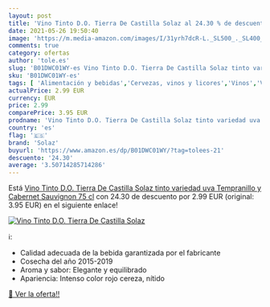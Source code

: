 ```yaml
---
layout: post
title: 'Vino Tinto D.O. Tierra De Castilla Solaz al 24.30 % de descuento'
date: 2021-05-26 19:50:40
image: 'https://m.media-amazon.com/images/I/31yrh7dcR-L._SL500_._SL400_.jpg'
comments: true
category: ofertas
author: 'tole.es'
slug: 'B01DWC01WY-es Vino Tinto D.O. Tierra De Castilla Solaz tinto variedad...'
sku: 'B01DWC01WY-es'
tags: [ 'Alimentación y bebidas','Cervezas, vinos y licores','Vinos','Vinos tintos','solaz','tinto','vino', ]
actualPrice: 2.99 EUR
currency: EUR
price: 2.99
comparePrice: 3.95 EUR
prodname: 'Vino Tinto D.O. Tierra De Castilla Solaz tinto variedad uva Tempranillo y Cabernet Sauvignon 75 cl'
country: 'es'
flag: '🇪🇸'
brand: 'Solaz'
buyurl: 'https://www.amazon.es/dp/B01DWC01WY/?tag=tolees-21'
descuento: '24.30'
average: '3.50714285714286'
---
```


Está [Vino Tinto D.O. Tierra De Castilla Solaz tinto variedad uva Tempranillo y Cabernet Sauvignon 75 cl](https://www.amazon.es/dp/B01DWC01WY/?tag=tolees-21) con 24.30 de descuento por 2.99 EUR (original: 3.95 EUR) en el siguiente enlace!

[![Vino Tinto D.O. Tierra De Castilla Solaz](https://m.media-amazon.com/images/I/31yrh7dcR-L._SL500_._SL400_.jpg)](https://www.amazon.es/dp/B01DWC01WY/?tag=tolees-21)

ℹ️:

- Calidad adecuada de la bebida garantizada por el fabricante
- Cosecha del año 2015-2019
- Aroma y sabor: Elegante y equilibrado
- Apariencia: Intenso color rojo cereza, nítido

[🛒 Ver la oferta!!](https://www.amazon.es/dp/B01DWC01WY/?tag=tolees-21)
